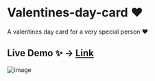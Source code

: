 # Valentines-day-card :heart:
A valentines day card for a very special person :heart:
## Live Demo :sparkles: -> [Link](https://venustokyo-valentines-day-card.netlify.app/)
![image](https://user-images.githubusercontent.com/66830887/220102226-9efdc861-2ca3-4510-8e97-9ce6043b6e2f.png)

